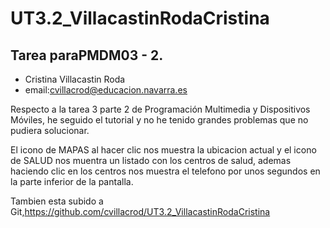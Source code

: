 # UT3.2_VillacastinRodaCristina
Tarea paraPMDM03 - 2.
---------------
* Cristina Villacastin Roda 
* email:cvillacrod@educacion.navarra.es

Respecto a la tarea 3 parte 2 de Programación Multimedia y Dispositivos Móviles, he seguido el tutorial y no he tenido grandes problemas que no pudiera solucionar.

El icono de MAPAS al hacer clic nos muestra la ubicacion actual y el icono de SALUD nos muentra un listado con los centros de salud, ademas haciendo clic en los centros nos muestra el telefono por unos segundos en la parte inferior de la pantalla.

Tambien esta subido a Git,https://github.com/cvillacrod/UT3.2_VillacastinRodaCristina
